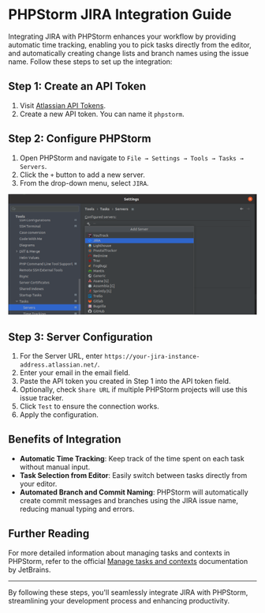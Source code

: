 # PHPStorm JIRA Integration Guide

Integrating JIRA with PHPStorm enhances your workflow by providing automatic time tracking, enabling you to pick tasks directly from the editor, and automatically creating change lists and branch names using the issue name. Follow these steps to set up the integration:

## Step 1: Create an API Token
1. Visit [Atlassian API Tokens](https://id.atlassian.com/manage-profile/security/api-tokens).
2. Create a new API token. You can name it `phpstorm`.

## Step 2: Configure PHPStorm
1. Open PHPStorm and navigate to `File → Settings → Tools → Tasks → Servers`.
2. Click the `+` button to add a new server.
3. From the drop-down menu, select `JIRA`.

![phpstorm-screen-1.png](../img/phpstorm-screen-1.png)

## Step 3: Server Configuration
1. For the Server URL, enter `https://your-jira-instance-address.atlassian.net/`.
2. Enter your email in the email field.
3. Paste the API token you created in Step 1 into the API token field.
4. Optionally, check `Share URL` if multiple PHPStorm projects will use this issue tracker.
5. Click `Test` to ensure the connection works.
6. Apply the configuration.

## Benefits of Integration
- **Automatic Time Tracking**: Keep track of the time spent on each task without manual input.
- **Task Selection from Editor**: Easily switch between tasks directly from your editor.
- **Automated Branch and Commit Naming**: PHPStorm will automatically create commit messages and branches using the JIRA issue name, reducing manual typing and errors.

## Further Reading
For more detailed information about managing tasks and contexts in PHPStorm, refer to the official [Manage tasks and contexts](https://www.jetbrains.com/help/phpstorm/managing-tasks-and-contexts.html) documentation by JetBrains.

---

By following these steps, you'll seamlessly integrate JIRA with PHPStorm, streamlining your development process and enhancing productivity.


